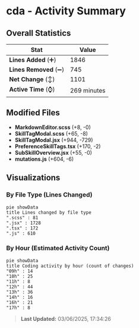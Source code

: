 # cda - Activity Summary 

## Overall Statistics

| Stat                   | Value                                                             |
| ---------------------- | ----------------------------------------------------------------- |
| **Lines Added** (➕)   | 1846                                          |
| **Lines Removed** (➖) | 745                                        |
| **Net Change** (↕)    | 1101                |
| **Active Time** (⌚)   | 269 minutes |


## Modified Files
- **MarkdownEditor.scss** (+8, -0)
- **SkillTagModal.scss** (+65, -8)
- **SkillTagModal.jsx** (+944, -729)
- **PreferenceSkillTags.tsx** (+170, -2)
- **SubSkillOverview.jsx** (+55, -0)
- **mutations.js** (+604, -6)

## Visualizations

### By File Type (Lines Changed)

```mermaid
pie showData
title Lines changed by file type
".scss" : 81
".jsx" : 1728
".tsx" : 172
".js" : 610
```

### By Hour (Estimated Activity Count)

```mermaid
pie showData
title Coding activity by hour (count of changes)
"09h" : 14
"10h" : 25
"11h" : 8
"12h" : 44
"13h" : 36
"14h" : 16
"16h" : 21
"17h" : 8
```


> **Last Updated:** 03/06/2025, 17:34:26